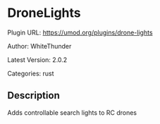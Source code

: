 # DroneLights

Plugin URL: https://umod.org/plugins/drone-lights

Author: WhiteThunder

Latest Version: 2.0.2

Categories: rust

## Description

Adds controllable search lights to RC drones

